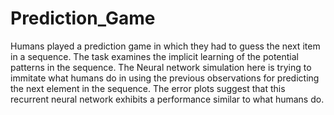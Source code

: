 # Prediction_Game
Humans played a prediction game in which they had to guess the next item in a sequence. The task examines the implicit learning of the potential patterns in the sequence. The Neural network simulation here is trying to immitate what humans do in using the previous observations for predicting the next element in the sequence.  The error plots suggest that this recurrent neural network exhibits a performance similar to what humans do. 
